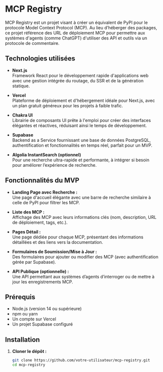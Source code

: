 # MCP Registry

MCP Registry est un projet visant à créer un équivalent de PyPI pour le protocole Model Context Protocol (MCP). Au lieu d’héberger des packages, ce projet référence des URL de déploiement MCP pour permettre aux systèmes d'agents (comme ChatGPT) d'utiliser des API et outils via un protocole de commentaire.

## Technologies utilisées

- **Next.js**  
  Framework React pour le développement rapide d'applications web avec une gestion intégrée du routage, du SSR et de la génération statique.

- **Vercel**  
  Plateforme de déploiement et d'hébergement idéale pour Next.js, avec un plan gratuit généreux pour les projets à faible trafic.

- **Chakra UI**  
  Librairie de composants UI prête à l'emploi pour créer des interfaces élégantes et réactives, réduisant ainsi le temps de développement.

- **Supabase**  
  Backend as a Service fournissant une base de données PostgreSQL, authentification et fonctionnalités en temps réel, parfait pour un MVP.

- **Algolia InstantSearch (optionnel)**  
  Pour une recherche ultra-rapide et performante, à intégrer si besoin pour améliorer l’expérience de recherche.

## Fonctionnalités du MVP

- **Landing Page avec Recherche :**  
  Une page d'accueil élégante avec une barre de recherche similaire à celle de PyPI pour filtrer les MCP.

- **Liste des MCP :**  
  Affichage des MCP avec leurs informations clés (nom, description, URL de déploiement, tags, etc.).

- **Pages Détail :**  
  Une page dédiée pour chaque MCP, présentant des informations détaillées et des liens vers la documentation.

- **Formulaires de Soumission/Mise à Jour :**  
  Des formulaires pour ajouter ou modifier des MCP (avec authentification gérée par Supabase).

- **API Publique (optionnelle) :**  
  Une API permettant aux systèmes d’agents d’interroger ou de mettre à jour les enregistrements MCP.

## Prérequis

- Node.js (version 14 ou supérieure)
- npm ou yarn
- Un compte sur Vercel
- Un projet Supabase configuré

## Installation

1. **Cloner le dépôt :**
   ```bash
   git clone https://github.com/votre-utilisateur/mcp-registry.git
   cd mcp-registry
